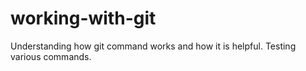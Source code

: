 # working-with-git
Understanding how git command works and how it is helpful.
Testing various commands.
